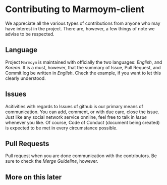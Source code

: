 # Contributing to Marmoym-client
We appreciate all the various types of contributions from anyone who may have interest in the 
project. There are, however, a few things of note we advise to be respected.

## Language
Project `Marmoym` is maintained with officially the two languages: _English_, and _Korean_. It is a
must, however, that the summary of Issue, Pull Request, and Commit log be written in _English_.
Check the example, if you want to let this clearly understood.

## Issues
Acitivities with regards to Issues of github is our primary means of communication. You can add,
comment, or with due care, close the issue. Just like any social network service onnline, feel free 
to talk in *Issue* whenever you like. Of course, Code of Conduct (document being created) is 
expected to be met in every circumstance possible.

## Pull Requests
Pull request when you are done communication with the contributors. Be sure to check the *Merge 
Guideline*, however.

## More on this later